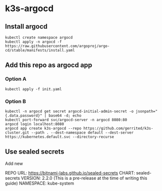 # k3s-argocd

## Install argocd

```
kubectl create namespace argocd
kubectl apply -n argocd -f https://raw.githubusercontent.com/argoproj/argo-cd/stable/manifests/install.yaml
```

## Add this repo as argocd app
### Option A
```
kubectl apply -f init.yaml
```

### Option B
```
kubectl -n argocd get secret argocd-initial-admin-secret -o jsonpath="{.data.password}" | base64 -d; echo
kubectl port-forward svc/argocd-server -n argocd 8080:80
argocd login localhost:8080
argocd app create k3s-argocd --repo https://github.com/gerrited/k3s-cluster.git --path . --dest-namespace default --dest-server https://kubernetes.default.svc --directory-recurse
```

## Use sealed secrets
Add new 

REPO URL: https://bitnami-labs.github.io/sealed-secrets
CHART: sealed-secrets
VERSION: 2.2.0 (This is a pre-release at the time of writing this guide)
NAMESPACE: kube-system
